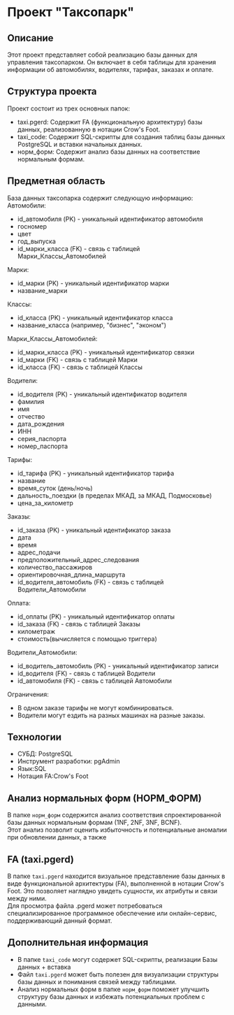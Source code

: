 # Проект "Таксопарк"

## Описание

Этот проект представляет собой реализацию базы данных для управления таксопарком. Он включает в себя таблицы для хранения информации 
об автомобилях, водителях, тарифах, заказах и оплате.

## Структура проекта

Проект состоит из трех основных папок:

* taxi.pgerd: Содержит FA (функциональную архитектуру) базы данных, реализованную в нотации Crow's Foot.
* taxi_code: Содержит SQL-скрипты для создания таблиц базы данных PostgreSQL и вставки начальных данных.
* норм_форм: Содержит анализ базы данных на соответствие нормальным формам.

## Предметная область

База данных таксопарка содержит следующую информацию:
  Автомобили:
  * id_автомобиля (PK) - уникальный идентификатор автомобиля
  * госномер
  * цвет
  * год_выпуска
  * id_марки_класса (FK) - связь с таблицей Марки_Классы_Автомобилей

  Марки:
  * id_марки (PK) - уникальный идентификатор марки
  * название_марки

  Классы:
  * id_класса (PK) - уникальный идентификатор класса
  * название_класса (например, "бизнес", "эконом")

  Марки_Классы_Автомобилей:
  * id_марки_класса (PK) - уникальный идентификатор связки
  * id_марки (FK) - связь с таблицей Марки
  * id_класса (FK) - связь с таблицей Классы

  Водители:
  * id_водителя (PK) - уникальный идентификатор водителя
  * фамилия
  * имя
  * отчество
  * дата_рождения
  * ИНН
  * серия_паспорта
  * номер_паспорта

  Тарифы:
  * id_тарифа (PK) - уникальный идентификатор тарифа
  * название
  * время_суток (день/ночь)
  * дальность_поездки (в пределах МКАД, за МКАД, Подмосковье)
  * цена_за_километр

  Заказы:
  * id_заказа (PK) - уникальный идентификатор заказа
  * дата
  * время
  * адрес_подачи
  * предположительный_адрес_следования
  * количество_пассажиров
  * ориентировочная_длина_маршрута
  * id_водителя_автомобиль (FK) - связь с таблицей Водители_Автомобили

  Оплата:
  * id_оплаты (PK) - уникальный идентификатор оплаты
  * id_заказа (FK) - связь с таблицей Заказы
  * километраж
  * стоимость(вычисляется с помощью триггера)

  Водители_Автомобили:
  * id_водитель_автомобиль (PK) - уникальный идентификатор записи
  * id_водителя (FK) - связь с таблицей Водители
  * id_автомобиля (FK) - связь с таблицей Автомобили

  Ограничения:
  * В одном заказе тарифы не могут комбинироваться.
  * Водители могут ездить на разных машинах на разные заказы.

## Технологии

  * СУБД: PostgreSQL
  * Инструмент разработки: pgAdmin
  * Язык:SQL
  * Нотация FA:Crow's Foot

## Анализ нормальных форм (НОРМ_ФОРМ)

В папке `норм_форм` содержится анализ соответствия спроектированной базы данных нормальным формам (1NF, 2NF, 3NF, BCNF).  
Этот анализ позволит оценить избыточность и потенциальные аномалии при обновлении данных, а также 

## FA (taxi.pgerd)

В папке `taxi.pgerd` находится визуальное представление базы данных в виде функциональной архитектуры (FA), 
выполненной в нотации Crow's Foot. Это позволяет наглядно увидеть сущности, их атрибуты и связи между ними.  
Для просмотра файла .pgerd может потребоваться специализированное программное обеспечение или онлайн-сервис, поддерживающий данный формат.

## Дополнительная информация
* В папке `taxi_code` могут содержет SQL-скрипты, реализации Базы данных + вставка
* Файл `taxi.pgerd` может быть полезен для визуализации структуры базы данных и понимания связей между таблицами.
* Анализ нормальных форм в папке `норм_форм` поможет улучшить структуру базы данных и избежать потенциальных проблем с данными.
